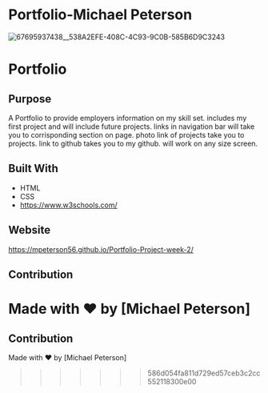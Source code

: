 # Portfolio-Michael Peterson
![67695937438__538A2EFE-408C-4C93-9C0B-585B6D9C3243](https://user-images.githubusercontent.com/100823810/183262193-2c6b62b1-ace0-435c-a5b2-ffe647650d44.jpeg)

# Portfolio

## Purpose
A Portfolio to provide employers information on my skill set. includes my first project and will include future projects.
links in navigation bar will take you to corrisponding section on page. photo link of projects take you to projects. link to github takes you to my github. will work on any size screen.

## Built With
* HTML
* CSS
* https://www.w3schools.com/

## Website
https://mpeterson56.github.io/Portfolio-Project-week-2/


## Contribution
Made with ❤️ by [Michael Peterson]
=======

## Contribution
Made with ❤️ by [Michael Peterson]
>>>>>>> 586d054fa811d729ed57ceb3c2cc552118300e00
